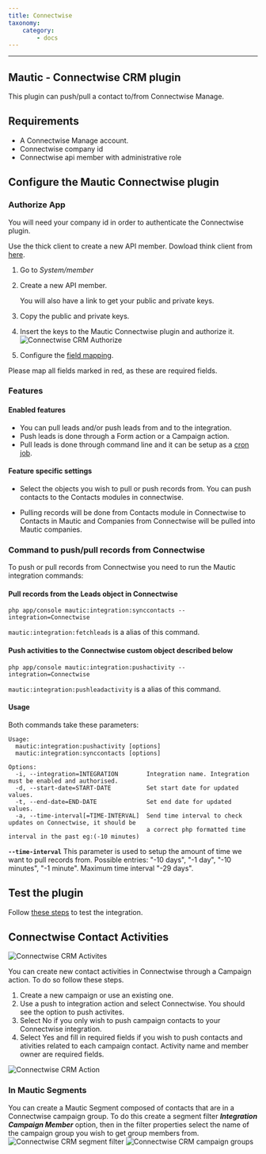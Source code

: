 ```yaml
---
title: Connectwise
taxonomy:
    category:
        - docs
---
```


-------------------

## Mautic - Connectwise CRM plugin

This plugin can push/pull a contact to/from Connectwise Manage.

## Requirements

- A Connectwise Manage account.
- Connectwise company id
- Connectwise api member with administrative role

## Configure the Mautic Connectwise plugin

### Authorize App

You will need your company id in order to authenticate the Connectwise plugin.

Use the thick client to create a new API member.  Dowload think client from [here][connectwise–thick-client]. 

1. Go to *System/member*
1. Create a new API member.

   You will also have a link to get your public and private keys.

1. Copy the public and private keys.

1. Insert the keys to the Mautic Connectwise plugin and authorize it.
![Connectwise CRM Authorize](connectwiseauth.png "Connectwise CRM Authorize")

1. Configure the [field mapping][field-mapping].

Please map all fields marked in red, as these are required fields.

### Features

#### Enabled features

- You can pull leads and/or push leads from and to the integration.
- Push leads is done through a Form action or a Campaign action.
- Pull leads is done through command line and it can be setup as a [cron job][cron-job].

#### Feature specific settings

- Select the objects you wish to pull or push records from. You can push contacts to the Contacts modules in connectwise.

- Pulling records will be done from Contacts module in Connectwise to Contacts in Mautic and Companies from Connectwise will be pulled into Mautic companies.

### Command to push/pull records from Connectwise

To push or pull records from Connectwise you need to run the Mautic integration commands:

#### Pull records from the Leads object in Connectwise

```console
php app/console mautic:integration:synccontacts --integration=Connectwise
```

`mautic:integration:fetchleads` is a alias of this command.

#### Push activities to the Connectwise custom object described below

```console
php app/console mautic:integration:pushactivity --integration=Connectwise
```

`mautic:integration:pushleadactivity` is a alias of this command.

#### Usage

Both commands take these parameters:

```console
Usage:
  mautic:integration:pushactivity [options]
  mautic:integration:synccontacts [options]

Options:
  -i, --integration=INTEGRATION        Integration name. Integration must be enabled and authorised.
  -d, --start-date=START-DATE          Set start date for updated values.
  -t, --end-date=END-DATE              Set end date for updated values.
  -a, --time-interval[=TIME-INTERVAL]  Send time interval to check updates on Connectwise, it should be
                                       a correct php formatted time interval in the past eg:(-10 minutes)
```

**`--time-interval`** This parameter is used to setup the amount of time we want to pull records from. Possible entries: "-10 days", "-1 day", "-10 minutes", "-1 minute".  Maximum time interval "-29 days".

## Test the plugin

Follow [these steps][testing] to test the integration.

## Connectwise Contact Activities

![Connectwise CRM Activites](connectwise-activities.png "Connectwise CRM activities")

You can create new contact activities in Connectwise through a Campaign action. To do so follow these steps.

1. Create a new campaign or use an existing one.
1. Use a push to integration action and select Connectwise. You should see the option to push activites.
1. Select No if you only wish to push campaign contacts to your Connectwise integration.
1. Select Yes and fill in required fields if you wish to push contacts and ativities related to each campaign contact. Activity name and member owner are required fields.

![Connectwise CRM Action](connectwise-action.png "Connectwise CRM campaign action")

### In Mautic Segments

You can create a Mautic Segment composed of contacts that are in a Connectwise campaign group. To do this create a segment filter _**Integration Campaign Member**_ option, then in the filter properties select the name of the campaign group you wish to get group members from.
 ![Connectwise CRM segment filter](segment-integration-campaign-members.png "Connectwise CRM segment filter")
 ![Connectwise CRM campaign groups](connectwise-campaign-segment.png "Connectwise CRM campaign filters")


[field-mapping]: </plugins/plugin-resources/field-mapping>
[testing]: </plugins/plugin-resources/testing-integrations>
[cron-job]: </setup/cron-jobs>
[connectwise–thick-client]: <https://university.connectwise.com/university/pageview.aspx?short_name=workstation-installation>
